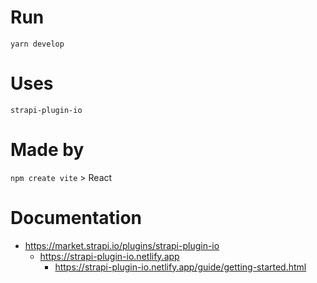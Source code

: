# Run

`yarn develop`

# Uses

`strapi-plugin-io`

# Made by

`npm create vite` > React

# Documentation

- https://market.strapi.io/plugins/strapi-plugin-io
	- https://strapi-plugin-io.netlify.app
		- https://strapi-plugin-io.netlify.app/guide/getting-started.html